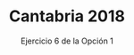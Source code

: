 ---
title: Cantabria 2018
url: "/recursos-fisica-quimica/oposiciones/quimica/cantabria-2018-o1-e6"
subtitle: Ejercicio 6 de la Opción 1
summary: "<code style='background:#CCDDAA'>🆕 NOVEDAD</code> <br> Ejercicio 6 de la Opción 1."
authors:
- rodrigo-alcaraz-de-la-osa
- jesica-sanchez-mazon
tags:
- oposiciones
- termoquímica
categories:
- Química

_build:
  render: never

# Optional external URL for project (replaces project detail page).
external_link: "https://fisiquimicamente.com/recursos-fisica-quimica/oposiciones/quimica/cantabria-2018-o1-e6/cantabria-2018-o1-e6.pdf"
---